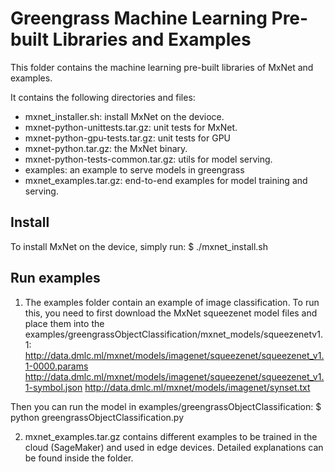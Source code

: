 Greengrass Machine Learning Pre-built Libraries and Examples
================
This folder contains the machine learning pre-built libraries of MxNet and
examples. 

It contains the following directories and files:

* mxnet_installer.sh: install MxNet on the devioce.
* mxnet-python-unittests.tar.gz: unit tests for MxNet.
* mxnet-python-gpu-tests.tar.gz: unit tests for GPU
* mxnet-python.tar.gz: the MxNet binary.
* mxnet-python-tests-common.tar.gz: utils for model serving.
* examples: an example to serve models in greengrass
* mxnet_examples.tar.gz: end-to-end examples for model training and serving.

## Install

To install MxNet on the device, simply run:
  $ ./mxnet_install.sh

## Run examples

1. The examples folder contain an example of image classification. To run this,
you need to first download the MxNet squeezenet model files and place them into
the examples/greengrassObjectClassification/mxnet_models/squeezenetv1.1:
  http://data.dmlc.ml/mxnet/models/imagenet/squeezenet/squeezenet_v1.1-0000.params
  http://data.dmlc.ml/mxnet/models/imagenet/squeezenet/squeezenet_v1.1-symbol.json
  http://data.dmlc.ml/mxnet/models/imagenet/synset.txt

  Then you can run the model in examples/greengrassObjectClassification:
  $ python greengrassObjectClassification.py

2. mxnet_examples.tar.gz contains different examples to be trained in the cloud
(SageMaker) and used in edge devices. Detailed explanations can be found inside
the folder.
